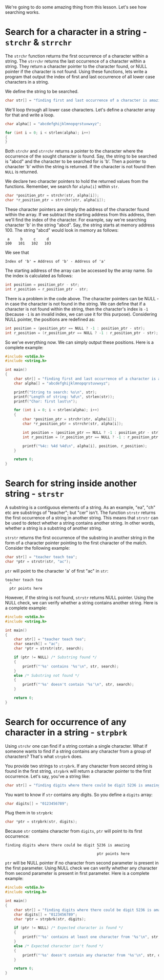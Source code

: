 We're going to do some amazing thing from this lesson. Let's see how searching works.

# Search for a character in a string - `strchr` & `strrchr`

The `strchr` function returns the first occurrence of a character within a string. The `strrchr` returns the last occurrence of a character within a string. They return a character pointer to the character found, or NULL pointer if the character is not found. Using these functions, lets write a program that output the index of first and last occurrence of all lower case characters in a string.

We define the string to be searched.

```C
char str[] = "finding first and last occurrence of a character is amazing";
```

We'll loop through all lower case characters. Let's define a character array for that and write a loop.

```C
char alpha[] = "abcdefghijklmnopqrstuvwxyz";

for (int i = 0; i < strlen(alpha); i++)
{
}
```

Both `strchr` and `strrchr` returns a pointer to the character where the occurrence of the sought character is found. Say, the string to be searched is "abcd" and the character to be searched for is 'b'. Then a pointer to character 'b' within the string is returned. If the character is not found then `NULL` is returned.

We declare two character pointers to hold the returned values from the functions. Remember, we search for `alpha[i]` within `str`.

```C
char *position_ptr = strchr(str, alpha[i]);
char *r_position_ptr = strrchr(str, alpha[i]);
```

These character pointers are simply the address of the character found within the array. If we subtract the starting address from this address, then we'll find the index of the character. For example, say we're searching character 'b' in the string "abcd". Say, the string starts at memory address 100. The string "abcd" would look in memory as follows:

```
 a     b     c     d
100   101   102   103
```

We see that

```
Index of 'b' = Address of 'b' - Address of 'a'
```

The starting address of the array can be accessed by the array name. So the index is calculated as follows:

```C
int position = position_ptr - str;
int r_position = r_position_ptr - str;
```

There is a problem in the code above. The character pointers can be NULL - in case the character is not found in the string. We can define that if a character is not found within the string, then the character's index is `-1` (because `-1` is an invalid index, we can use it for this purpose). Considering NULL pointer, the positions are redefined as:

```C
int position = (position_ptr == NULL ? -1 : position_ptr - str);
int r_position = (r_position_ptr == NULL ? -1 : r_position_ptr - str);
```

So we've everything now. We can simply output these positions. Here is a complete example:

```C runnable
#include <stdio.h>
#include <string.h>

int main()
{
	char str[] = "finding first and last occurrence of a character is amazing";
	char alpha[] = "abcdefghijklmnopqrstuvwxyz";

	printf("String to search: %s\n", str);
	printf("Length of string: %d\n", strlen(str));
	printf("Char: first last\n");

	for (int i = 0; i < strlen(alpha); i++)
	{
		char *position_ptr = strchr(str, alpha[i]);
		char *r_position_ptr = strrchr(str, alpha[i]);

		int position = (position_ptr == NULL ? -1 : position_ptr - str);
		int r_position = (r_position_ptr == NULL ? -1 : r_position_ptr - str);

		printf("%4c: %4d %4d\n", alpha[i], position, r_position);
	}

	return 0;
}

```

# Search for string inside another string - `strstr`

A substring is a contiguous elements of a string. As an example, "ea", "ch" etc are substrings of "teacher"; but "cer" isn't. The function `strstr` returns the first occurrence of a string in another string. This means that `strstr` can be used to detect whether a string contains another string. In other words, whether a string is a substring of another string.

`strstr` returns the first occurrence of the substring in another string in the form of a character pointer pointing to the first character of the match. Consider the following example:

```C
char str[] = "teacher teach tea";
char *ptr = strstr(str, "ac");
```

 `ptr` will point to the character 'a' of first "ac" in `str`:
 
```
teacher teach tea
  ^
  ptr points here
```

However, if the string is not found, `strstr` returns NULL pointer. Using the NULL check, we can verify whether a string contains another string. Here is a complete example:

```C runnable
#include <stdio.h>
#include <string.h>

int main()
{
	char str[] = "teacher teach tea";
	char search[] = "ac";
	char *ptr = strstr(str, search);

	if (ptr != NULL) /* Substring found */
	{
		printf("'%s' contains '%s'\n", str, search);
	}
	else /* Substring not found */
	{
		printf("'%s' doesn't contain '%s'\n", str, search);
	}

	return 0;
}
```

# Search for occurrence of any character in a string - `strpbrk`

Using `strchr` one can find if a string contain a single character. What if someone wants to find if a string contains any character from a group of characters? That's what `strpbrk` does.

You provide two strings to `strpbrk`. If any character from second string is found in the first string, `strpbrk` will return a character pointer to the first occurrence. Let's say, you've a string like:

```C
char str[] = "finding digits where there could be digit 5236 is amazing";
```

You want to know if `str` contains any digits.  So you define a `digits` array:

```C
char digits[] = "0123456789";
```

Plug them in to `strpbrk`:

```C
char *ptr = strpbrk(str, digits);
```

Because `str` contains character from `digits`, `ptr` will point to its first occurrence:

```
finding digits where there could be digit 5236 is amazing
                                          ^
                                          ptr points here
```

`ptr` will be NULL pointer if no character from second parameter is present in the first parameter. Using NULL check we can verify whether any character from second parameter is present in first parameter. Here is a complete example:

```C runnable
#include <stdio.h>
#include <string.h>

int main()
{
	char str[] = "finding digits where there could be digit 5236 is amazing";
	char digits[] = "0123456789";
	char *ptr = strpbrk(str, digits);

	if (ptr != NULL) /* Expected character is found */
	{
		printf("'%s' contains at least one character from '%s'\n", str, digits);
	}
	else /* Expected character isn't found */
	{
		printf("'%s' doesn't contain any character from '%s'\n", str, digits);
	}

	return 0;
}

```

